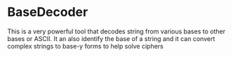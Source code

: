 # BaseDecoder
This is a very powerful tool that decodes string from various bases to other bases or ASCII. It an also identify the base of a string and it can convert complex strings to base-y forms to help solve ciphers
